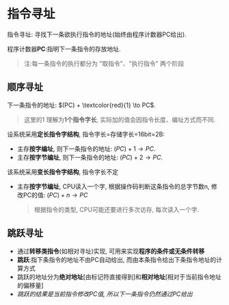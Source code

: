 # 指令寻址

指令寻址: 寻找下一条欲执行指令的地址(始终由程序计数器PC给出).

程序计数器**PC**:指明下一条指令的存放地址.

> 注:每一条指令的执行都分为 "取指令"、"执行指令" 两个阶段

## 顺序寻址

下一条指令的地址: $(PC) + \textcolor{red}{1} \to PC$.

> 这里的1 理解为**1个指令字长**, 实际加的值会因指令长度、编址方式而不同.

设系统采用**定长指令字结构**, 指令字长=存储字长=16bit=2B:

- 主存**按字编址**, 则下一条指令的地址: $(PC) + 1 \to PC$.
- 主存**按字节编址**, 则下一条指令的地址: $(PC) + 2 \to PC$.

该系统采用**变长指令字结构**, 指令字长不定

- 主存**按字节编址**, CPU读入一个字, 根据操作码判断这条指令的总字节数n, 修改PC的值: $(PC) + n \to PC$
  > 根据指令的类型, CPU可能还要进行多次访存, 每次读入一个字.

## 跳跃寻址

- 通过**转移类指令**(如相对寻址)实现, 可⽤来实现**程序的条件或⽆条件转移**
- **跳跃**:指下条指令的地址不由PC⾃动给出, ⽽由本条指令给出下条指令地址的计算⽅式
- 跳跃的地址分为**绝对地址**[由标记符直接得到]和**相对地址**[相对于当前指令地址的偏移量]
- _跳跃的结果是当前指令修改PC值, 所以下⼀条指令仍然通过PC给出_
